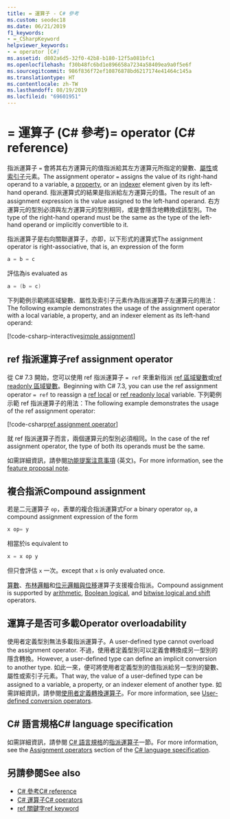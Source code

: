 ```yaml
---
title: = 運算子 - C# 參考
ms.custom: seodec18
ms.date: 06/21/2019
f1_keywords:
- =_CSharpKeyword
helpviewer_keywords:
- = operator [C#]
ms.assetid: d802a6d5-32f0-42b8-b180-12f5a081bfc1
ms.openlocfilehash: f30b48fc6bd1e896658a7234a58409ea9a0f5e6f
ms.sourcegitcommit: 986f836f72ef10876878bd6217174e41464c145a
ms.translationtype: HT
ms.contentlocale: zh-TW
ms.lasthandoff: 08/19/2019
ms.locfileid: "69601951"
---
```

# <a name="-operator-c-reference"></a><span data-ttu-id="00edd-102">= 運算子 (C# 參考)</span><span class="sxs-lookup"><span data-stu-id="00edd-102">= operator (C# reference)</span></span>

<span data-ttu-id="00edd-103">指派運算子 `=` 會將其右方運算元的值指派給其左方運算元所指定的變數、[屬性](../../programming-guide/classes-and-structs/properties.md)或[索引子](../../programming-guide/indexers/index.md)元素。</span><span class="sxs-lookup"><span data-stu-id="00edd-103">The assignment operator `=` assigns the value of its right-hand operand to a variable, a [property](../../programming-guide/classes-and-structs/properties.md), or an [indexer](../../programming-guide/indexers/index.md) element given by its left-hand operand.</span></span> <span data-ttu-id="00edd-104">指派運算式的結果是指派給左方運算元的值。</span><span class="sxs-lookup"><span data-stu-id="00edd-104">The result of an assignment expression is the value assigned to the left-hand operand.</span></span> <span data-ttu-id="00edd-105">右方運算元的型別必須與左方運算元的型別相同，或是會隱含地轉換成該型別。</span><span class="sxs-lookup"><span data-stu-id="00edd-105">The type of the right-hand operand must be the same as the type of the left-hand operand or implicitly convertible to it.</span></span>

<span data-ttu-id="00edd-106">指派運算子是右向關聯運算子，亦即，以下形式的運算式</span><span class="sxs-lookup"><span data-stu-id="00edd-106">The assignment operator is right-associative, that is, an expression of the form</span></span>

```csharp
a = b = c
```

<span data-ttu-id="00edd-107">評估為</span><span class="sxs-lookup"><span data-stu-id="00edd-107">is evaluated as</span></span>

```csharp
a = (b = c)
```

<span data-ttu-id="00edd-108">下列範例示範將區域變數、屬性及索引子元素作為指派運算子左運算元的用法：</span><span class="sxs-lookup"><span data-stu-id="00edd-108">The following example demonstrates the usage of the assignment operator with a local variable, a property, and an indexer element as its left-hand operand:</span></span>

[!code-csharp-interactive[simple assignment](~/samples/csharp/language-reference/operators/AssignmentOperator.cs#Simple)]

## <a name="ref-assignment-operator"></a><span data-ttu-id="00edd-109">ref 指派運算子</span><span class="sxs-lookup"><span data-stu-id="00edd-109">ref assignment operator</span></span>

<span data-ttu-id="00edd-110">從 C# 7.3 開始，您可以使用 ref 指派運算子 `= ref` 來重新指派 [ref 區域變數](../keywords/ref.md#ref-locals)或[ref readonly 區域變數](../keywords/ref.md#ref-readonly-locals)。</span><span class="sxs-lookup"><span data-stu-id="00edd-110">Beginning with C# 7.3, you can use the ref assignment operator `= ref` to reassign a [ref local](../keywords/ref.md#ref-locals) or [ref readonly local](../keywords/ref.md#ref-readonly-locals) variable.</span></span> <span data-ttu-id="00edd-111">下列範例示範 ref 指派運算子的用法：</span><span class="sxs-lookup"><span data-stu-id="00edd-111">The following example demonstrates the usage of the ref assignment operator:</span></span>

[!code-csharp[ref assignment operator](~/samples/csharp/language-reference/operators/AssignmentOperator.cs#RefAssignment)]

<span data-ttu-id="00edd-112">就 ref 指派運算子而言，兩個運算元的型別必須相同。</span><span class="sxs-lookup"><span data-stu-id="00edd-112">In the case of the ref assignment operator, the type of both its operands must be the same.</span></span>

<span data-ttu-id="00edd-113">如需詳細資訊，請參閱[功能提案注意事項](~/_csharplang/proposals/csharp-7.3/ref-local-reassignment.md) \(英文\)。</span><span class="sxs-lookup"><span data-stu-id="00edd-113">For more information, see the [feature proposal note](~/_csharplang/proposals/csharp-7.3/ref-local-reassignment.md).</span></span>

## <a name="compound-assignment"></a><span data-ttu-id="00edd-114">複合指派</span><span class="sxs-lookup"><span data-stu-id="00edd-114">Compound assignment</span></span>

<span data-ttu-id="00edd-115">若是二元運算子 `op`，表單的複合指派運算式</span><span class="sxs-lookup"><span data-stu-id="00edd-115">For a binary operator `op`, a compound assignment expression of the form</span></span>

```csharp
x op= y
```

<span data-ttu-id="00edd-116">相當於</span><span class="sxs-lookup"><span data-stu-id="00edd-116">is equivalent to</span></span>

```csharp
x = x op y
```

<span data-ttu-id="00edd-117">但只會評估 `x` 一次。</span><span class="sxs-lookup"><span data-stu-id="00edd-117">except that `x` is only evaluated once.</span></span>

<span data-ttu-id="00edd-118">[算數](arithmetic-operators.md#compound-assignment)、[布林邏輯](boolean-logical-operators.md#compound-assignment)和[位元邏輯與位移](bitwise-and-shift-operators.md#compound-assignment)運算子支援複合指派。</span><span class="sxs-lookup"><span data-stu-id="00edd-118">Compound assignment is supported by [arithmetic](arithmetic-operators.md#compound-assignment), [Boolean logical](boolean-logical-operators.md#compound-assignment), and [bitwise logical and shift](bitwise-and-shift-operators.md#compound-assignment) operators.</span></span>

## <a name="operator-overloadability"></a><span data-ttu-id="00edd-119">運算子是否可多載</span><span class="sxs-lookup"><span data-stu-id="00edd-119">Operator overloadability</span></span>

<span data-ttu-id="00edd-120">使用者定義型別無法多載指派運算子。</span><span class="sxs-lookup"><span data-stu-id="00edd-120">A user-defined type cannot overload the assignment operator.</span></span> <span data-ttu-id="00edd-121">不過，使用者定義型別可以定義會轉換成另一型別的隱含轉換。</span><span class="sxs-lookup"><span data-stu-id="00edd-121">However, a user-defined type can define an implicit conversion to another type.</span></span> <span data-ttu-id="00edd-122">如此一來，便可將使用者定義型別的值指派給另一型別的變數、屬性或索引子元素。</span><span class="sxs-lookup"><span data-stu-id="00edd-122">That way, the value of a user-defined type can be assigned to a variable, a property, or an indexer element of another type.</span></span> <span data-ttu-id="00edd-123">如需詳細資訊，請參閱[使用者定義轉換運算子](user-defined-conversion-operators.md)。</span><span class="sxs-lookup"><span data-stu-id="00edd-123">For more information, see [User-defined conversion operators](user-defined-conversion-operators.md).</span></span>

## <a name="c-language-specification"></a><span data-ttu-id="00edd-124">C# 語言規格</span><span class="sxs-lookup"><span data-stu-id="00edd-124">C# language specification</span></span>

<span data-ttu-id="00edd-125">如需詳細資訊，請參閱 [C# 語言規格](../language-specification/index.md)的[指派運算子](~/_csharplang/spec/expressions.md#assignment-operators)一節。</span><span class="sxs-lookup"><span data-stu-id="00edd-125">For more information, see the [Assignment operators](~/_csharplang/spec/expressions.md#assignment-operators) section of the [C# language specification](../language-specification/index.md).</span></span>

## <a name="see-also"></a><span data-ttu-id="00edd-126">另請參閱</span><span class="sxs-lookup"><span data-stu-id="00edd-126">See also</span></span>

- [<span data-ttu-id="00edd-127">C# 參考</span><span class="sxs-lookup"><span data-stu-id="00edd-127">C# reference</span></span>](../index.md)
- [<span data-ttu-id="00edd-128">C# 運算子</span><span class="sxs-lookup"><span data-stu-id="00edd-128">C# operators</span></span>](index.md)
- [<span data-ttu-id="00edd-129">ref 關鍵字</span><span class="sxs-lookup"><span data-stu-id="00edd-129">ref keyword</span></span>](../keywords/ref.md)
